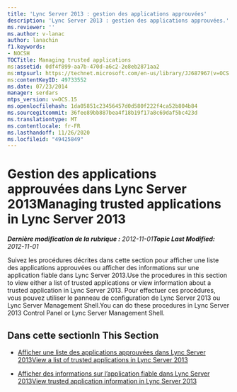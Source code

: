 ```yaml
---
title: 'Lync Server 2013 : gestion des applications approuvées'
description: 'Lync Server 2013 : gestion des applications approuvées.'
ms.reviewer: ''
ms.author: v-lanac
author: lanachin
f1.keywords:
- NOCSH
TOCTitle: Managing trusted applications
ms:assetid: 0df4f899-aa7b-470d-a6c2-2e8eb2871aa2
ms:mtpsurl: https://technet.microsoft.com/en-us/library/JJ687967(v=OCS.15)
ms:contentKeyID: 49733552
ms.date: 07/23/2014
manager: serdars
mtps_version: v=OCS.15
ms.openlocfilehash: 1da05851c23456457d0d580f222f4ca52b804b84
ms.sourcegitcommit: 36fee89bb887bea4f18b19f17a8c69daf5bc423d
ms.translationtype: MT
ms.contentlocale: fr-FR
ms.lasthandoff: 11/26/2020
ms.locfileid: "49425849"
---
```

# <a name="managing-trusted-applications-in-lync-server-2013"></a><span data-ttu-id="ac8e8-103">Gestion des applications approuvées dans Lync Server 2013</span><span class="sxs-lookup"><span data-stu-id="ac8e8-103">Managing trusted applications in Lync Server 2013</span></span>

<div data-xmlns="http://www.w3.org/1999/xhtml">

<div class="topic" data-xmlns="http://www.w3.org/1999/xhtml" data-msxsl="urn:schemas-microsoft-com:xslt" data-cs="https://msdn.microsoft.com/">

<div data-asp="https://msdn2.microsoft.com/asp">



</div>

<div id="mainSection">

<div id="mainBody"><span data-ttu-id="ac8e8-104">

<span> </span></span><span class="sxs-lookup"><span data-stu-id="ac8e8-104">

<span> </span></span></span>

<span data-ttu-id="ac8e8-105">_**Dernière modification de la rubrique :** 2012-11-01_</span><span class="sxs-lookup"><span data-stu-id="ac8e8-105">_**Topic Last Modified:** 2012-11-01_</span></span>

<span data-ttu-id="ac8e8-106">Suivez les procédures décrites dans cette section pour afficher une liste des applications approuvées ou afficher des informations sur une application fiable dans Lync Server 2013.</span><span class="sxs-lookup"><span data-stu-id="ac8e8-106">Use the procedures in this section to view either a list of trusted applications or view information about a trusted application in Lync Server 2013.</span></span> <span data-ttu-id="ac8e8-107">Pour effectuer ces procédures, vous pouvez utiliser le panneau de configuration de Lync Server 2013 ou Lync Server Management Shell.</span><span class="sxs-lookup"><span data-stu-id="ac8e8-107">You can do these procedures in Lync Server 2013 Control Panel or Lync Server Management Shell.</span></span>

<div>

## <a name="in-this-section"></a><span data-ttu-id="ac8e8-108">Dans cette section</span><span class="sxs-lookup"><span data-stu-id="ac8e8-108">In This Section</span></span>

  - [<span data-ttu-id="ac8e8-109">Afficher une liste des applications approuvées dans Lync Server 2013</span><span class="sxs-lookup"><span data-stu-id="ac8e8-109">View a list of trusted applications in Lync Server 2013</span></span>](lync-server-2013-view-a-list-of-trusted-applications.md)

  - [<span data-ttu-id="ac8e8-110">Afficher des informations sur l’application fiable dans Lync Server 2013</span><span class="sxs-lookup"><span data-stu-id="ac8e8-110">View trusted application information in Lync Server 2013</span></span>](lync-server-2013-view-trusted-application-information.md)

<span data-ttu-id="ac8e8-111"></div>

</div>

<span> </span>

</div>

</div>

</span><span class="sxs-lookup"><span data-stu-id="ac8e8-111"></div>

</div>

<span> </span>

</div>

</div>

</span></span></div>

